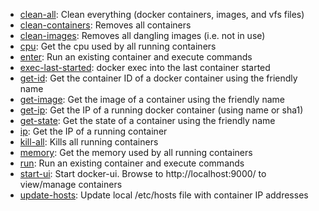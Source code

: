 * [clean-all](commands/clean-all/index.html): Clean everything (docker containers, images, and vfs files)
* [clean-containers](commands/clean-containers/index.html): Removes all containers
* [clean-images](commands/clean-images/index.html): Removes all dangling images (i.e. not in use)
* [cpu](commands/cpu/index.html): Get the cpu used by all running containers
* [enter](commands/enter/index.html): Run an existing container and execute commands
* [exec-last-started](commands/exec-last-started/index.html): docker exec into the last container started
* [get-id](commands/get-id/index.html): Get the container ID of a docker container using the friendly name
* [get-image](commands/get-image/index.html): Get the image of a container using the friendly name
* [get-ip](commands/get-ip/index.html): Get the IP of a running docker container (using name or sha1)
* [get-state](commands/get-state/index.html): Get the state of a container using the friendly name
* [ip](commands/ip/index.html): Get the IP of a running container
* [kill-all](commands/kill-all/index.html): Kills all running containers
* [memory](commands/memory/index.html): Get the memory used by all running containers
* [run](commands/run/index.html): Run an existing container and execute commands
* [start-ui](commands/start-ui/index.html): Start docker-ui. Browse to http://localhost:9000/ to view/manage containers
* [update-hosts](commands/update-hosts/index.html): Update local /etc/hosts file with container IP addresses
